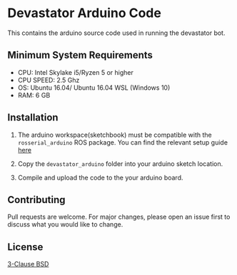 # Devastator Arduino Code

This contains the arduino source code used in running the devastator bot.

## Minimum System Requirements
* CPU: Intel Skylake i5/Ryzen 5 or higher 
* CPU SPEED: 2.5 Ghz
* OS: Ubuntu 16.04/ Ubuntu 16.04 WSL (Windows 10)
* RAM: 6 GB

## Installation

1. The arduino workspace(sketchbook) must be compatible with the `rosserial_arduino` ROS package. You can find the relevant setup guide [here](http://wiki.ros.org/rosserial_arduino/Tutorials/Arduino%20IDE%20Setup)

2. Copy the `devastator_arduino` folder into your arduino sketch location.

3. Compile and upload the code to the your arduino board.


## Contributing
Pull requests are welcome. For major changes, please open an issue first to discuss what you would like to change.


## License
[3-Clause BSD](https://opensource.org/licenses/BSD-3-Clause)